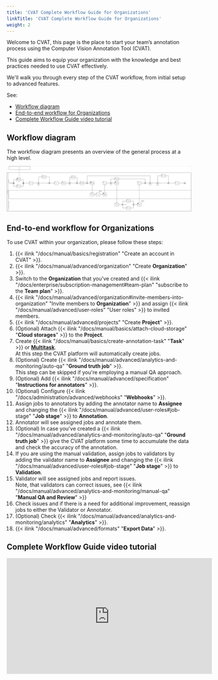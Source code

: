 ```yaml
---
title: 'CVAT Complete Workflow Guide for Organizations'
linkTitle: 'CVAT Complete Workflow Guide for Organizations'
weight: 2
---
```


Welcome to CVAT, this page is the place to start your team’s
annotation process using the Computer Vision Annotation Tool (CVAT).

This guide aims to equip your organization with the knowledge
and best practices needed to use CVAT effectively.

We'll walk you through every step of the CVAT workflow,
from initial setup to advanced features.

See:

- [Workflow diagram](#workflow-diagram)
- [End-to-end workflow for Organizations](#end-to-end-workflow-for-organizations)
- [Complete Workflow Guide video tutorial](#complete-workflow-guide-video-tutorial)

## Workflow diagram

The workflow diagram presents an overview of the general process at a high level.

[![Workflow diagram](/images/cvat-workflow-bpmn.png)](/images/cvat-workflow-bpmn.png)

## End-to-end workflow for Organizations

To use CVAT within your organization, please follow these steps:

1. {{< ilink "/docs/manual/basics/registration" "Create an account in CVAT" >}}.
2. {{< ilink "/docs/manual/advanced/organization" "Create **Organization**" >}}.
3. Switch to the **Organization** that you've
   created and {{< ilink "/docs/enterprise/subscription-management#team-plan" "subscribe to the **Team plan**" >}}.
4. {{< ilink "/docs/manual/advanced/organization#invite-members-into-organization"
     "Invite members to **Organization**" >}} and
   assign {{< ilink "/docs/manual/advanced/user-roles" "User roles" >}} to invited members.
5. {{< ilink "/docs/manual/advanced/projects" "Create **Project**" >}}.
6. (Optional) Attach {{< ilink "/docs/manual/basics/attach-cloud-storage" "**Cloud storages**" >}} to the **Project**.
7. Create {{< ilink "/docs/manual/basics/create-annotation-task" "**Task**" >}} or [
   **Multitask**](/docs/manual/basics/create-multi-tasks/).
   <br>At this step the CVAT platform will automatically create
   jobs.
8. (Optional) Create {{< ilink "/docs/manual/advanced/analytics-and-monitoring/auto-qa" "**Ground truth job**" >}}.
   <br>This step can be skipped if you're employing a manual QA approach.
9. (Optional) Add {{< ilink "/docs/manual/advanced/specification" "**Instructions for annotators**" >}}.
10. (Optional) Configure {{< ilink "/docs/administration/advanced/webhooks" "**Webhooks**" >}}.
11. Assign jobs to annotators by adding the annotator name to **Assignee** and
    changing the {{< ilink "/docs/manual/advanced/user-roles#job-stage" "**Job stage**" >}}
    to **Annotation**.
12. Annotator will see assigned jobs and annotate them.
13. (Optional) In case you've created
    a {{< ilink "/docs/manual/advanced/analytics-and-monitoring/auto-qa" "**Ground truth job**" >}}
    give the CVAT platform some time to accumulate the data and
    check the accuracy of the annotation.
14. If you are using the manual validation,
    assign jobs to validators by adding the validator name to **Assignee** and
    changing the {{< ilink "/docs/manual/advanced/user-roles#job-stage" "**Job stage**" >}}
    to **Validation**.
15. Validator will see assigned jobs and report issues.
    <br>Note, that validators can correct issues,
    see {{< ilink "/docs/manual/advanced/analytics-and-monitoring/manual-qa" "**Manual QA and Review**" >}}
16. Check issues and if there is a need for additional improvement, reassign jobs to
    either the Validator or Annotator.
17. (Optional) Check {{< ilink "/docs/manual/advanced/analytics-and-monitoring/analytics" "**Analytics**" >}}.
18. {{< ilink "/docs/manual/advanced/formats" "**Export Data**" >}}.

## Complete Workflow Guide video tutorial

<!--lint disable maximum-line-length-->

<iframe width="560" height="315" src="https://www.youtube.com/embed/uI2OEoR08ME?si=0OTHPwgxGx30Gax7" title="YouTube video player" frameborder="0" allow="accelerometer; autoplay; clipboard-write; encrypted-media; gyroscope; picture-in-picture; web-share" allowfullscreen></iframe>

<!--lint enable maximum-line-length-->
